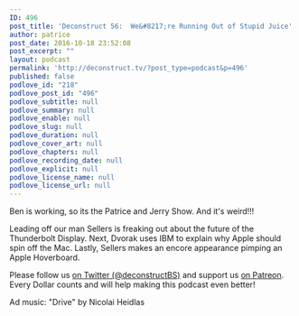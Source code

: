 ```yaml
---
ID: 496
post_title: 'Deconstruct 56:  We&#8217;re Running Out of Stupid Juice'
author: patrice
post_date: 2016-10-18 23:52:08
post_excerpt: ""
layout: podcast
permalink: 'http://deconstruct.tv/?post_type=podcast&p=496'
published: false
podlove_id: "218"
podlove_post_id: "496"
podlove_subtitle: null
podlove_summary: null
podlove_enable: null
podlove_slug: null
podlove_duration: null
podlove_cover_art: null
podlove_chapters: null
podlove_recording_date: null
podlove_explicit: null
podlove_license_name: null
podlove_license_url: null
---
```

<p>Ben is working, so its the Patrice and Jerry Show. And it's weird!!!</p>
<p>Leading off our man Sellers is freaking out about the future of the Thunderbolt Display.  Next, Dvorak uses IBM to explain why Apple should spin off the Mac.  Lastly, Sellers makes an encore appearance pimping an Apple Hoverboard.</p>
<p>
Please follow us <a href="http://twitter.com/deconstructBS">on Twitter (@deconstructBS)</a> and support us <a href="http://patreon.com/deconstruct">on Patreon</a>. Every Dollar counts and will help making this podcast even better!
</p>
<p>Ad music: "Drive" by Nicolai Heidlas</p>